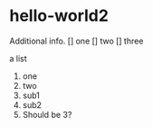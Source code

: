 # hello-world2

Additional info.
[] one
[] two
[] three

a list
1. one
1. two
  1. sub1
  1. sub2
1. Should be 3?
